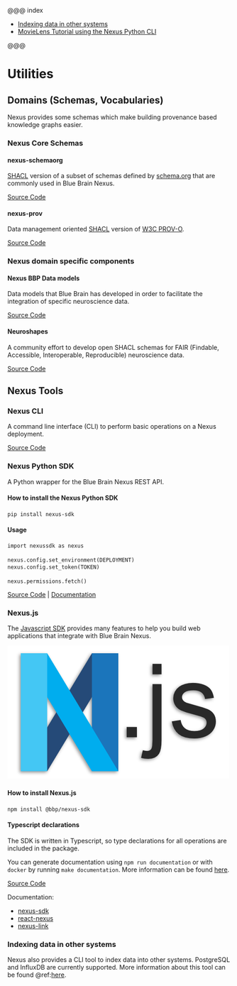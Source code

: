 @@@ index

* [Indexing data in other systems](projections.md)
* [MovieLens Tutorial using the Nexus Python CLI](nexus-python-cli.md)

@@@

# Utilities

## Domains (Schemas, Vocabularies)

Nexus provides some schemas which make building provenance based knowledge graphs easier.

### Nexus Core Schemas

#### nexus-schemaorg

[SHACL](https://www.w3.org/TR/shacl/) version of a subset of schemas defined by
[schema.org](http://schema.org/docs/full.html) that are commonly used in Blue Brain Nexus.

[Source Code](https://github.com/BlueBrain/nexus-schemaorg)

#### nexus-prov

Data management oriented [SHACL](https://www.w3.org/TR/shacl/) version of
[W3C PROV-O](http://www.w3.org/ns/prov-o-20130430).

[Source Code](https://github.com/BlueBrain/nexus-prov)

### Nexus domain specific components

#### Nexus BBP Data models

Data models that Blue Brain has developed in order to facilitate the integration of specific neuroscience data.

[Source Code](https://github.com/BlueBrain/nexus-bbp-domains)

#### Neuroshapes

A community effort to develop open SHACL schemas for FAIR (Findable, Accessible, Interoperable, Reproducible)
neuroscience data.

[Source Code](https://github.com/INCF/neuroshapes)

## Nexus Tools

### Nexus CLI

A command line interface (CLI) to perform basic operations on a Nexus deployment.

[Source Code](https://github.com/BlueBrain/nexus-cli)

### Nexus Python SDK

A Python wrapper for the Blue Brain Nexus REST API.

#### How to install the Nexus Python SDK

`pip install nexus-sdk`

#### Usage
```
import nexussdk as nexus

nexus.config.set_environment(DEPLOYMENT)
nexus.config.set_token(TOKEN)

nexus.permissions.fetch()
```

[Source Code](https://github.com/BlueBrain/nexus-python-sdk) | [Documentation](https://bluebrain.github.io/nexus-python-sdk/)

### Nexus.js

The [Javascript SDK](https://github.com/BlueBrain/nexus-sdk-js) provides many features to help you build web applications that integrate with Blue Brain Nexus.

![Nexus JS logo](../assets/nexus-js-logo.png)

#### How to install Nexus.js

`npm install @bbp/nexus-sdk`

#### Typescript declarations

The SDK is written in Typescript, so type declarations for all operations are included in the package.

You can generate documentation using `npm run documentation` or with `docker` by running `make documentation`. More information can be found [here](https://github.com/BlueBrain/nexus-sdk-js#development).


[Source Code](https://github.com/BlueBrain/nexus-sdk-js)

Documentation:

- [nexus-sdk](https://github.com/BlueBrain/nexus-js/blob/master/packages/nexus-sdk/README.md#readme)
- [react-nexus](https://github.com/BlueBrain/nexus-js/blob/master/packages/react-nexus/README.md#readme)
- [nexus-link](https://github.com/BlueBrain/nexus-js/blob/master/packages/nexus-link/README.md#readme)

### Indexing data in other systems

Nexus also provides a CLI tool to index data into other systems. PostgreSQL and InfluxDB are currently supported.
More information about this tool can be found @ref:[here](projections.md).
